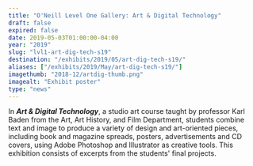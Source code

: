 ```yaml
---
title: "O'Neill Level One Gallery: Art & Digital Technology"
draft: false
expired: false
date: 2019-05-03T01:00:00-04:00
year: "2019"
slug: "lvl1-art-dig-tech-s19"
destination: "/exhibits/2019/05/art-dig-tech-s19/"
aliases: ["/exhibits/2019/May/art-dig-tech-s19/"]
imagethumb: "2018-12/artdig-thumb.png"
imagealt: "Exhibit poster"
type: "news"
---
```


In <strong><em>Art & Digital Technology</em></strong>, a studio art course taught by professor Karl Baden from the Art, Art History, and Film Department, students combine text and image to produce a variety of design and art-oriented pieces, including book and magazine spreads, posters, advertisements and CD covers, using Adobe Photoshop and Illustrator as creative tools. This exhibition consists of excerpts from the students' final projects.
